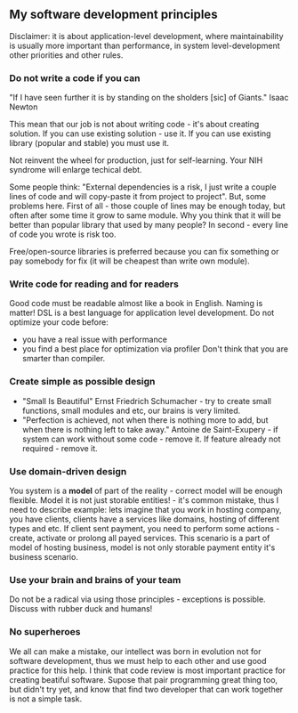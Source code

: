 ## My software development principles

Disclaimer: it is about application-level development, where maintainability
is usually more important than performance, in system level-development
other priorities and other rules.

### Do not write a code if you can

"If I have seen further it is by standing on the sholders [sic] of Giants."
Isaac Newton

This mean that our job is not about writing code - it's about creating
solution. If you can use existing solution - use it.
If you can use existing library (popular and stable) you must use it.

Not reinvent the wheel for production, just for self-learning.
Your NIH syndrome will enlarge techical debt.

Some people think: "External dependencies is a risk, I just write a couple
lines of code and will copy-paste it from project to project".
But, some problems here. First of all - those couple of lines may be enough
today, but often after some time it grow to same module. Why you think that
it will be better than popular library that used by many people?
In second - every line of code you wrote is risk too.

Free/open-source libraries is preferred because you can fix something or
pay somebody for fix (it will be cheapest than write own module).

### Write code for reading and for readers

Good code must be readable almost like a book in English. Naming is matter!
DSL is a best language for application level development.
Do not optimize your code before:
* you have a real issue with performance
* you find a best place for optimization via profiler
Don't think that you are smarter than compiler.

### Create simple as possible design

* "Small Is Beautiful" Ernst Friedrich Schumacher - try to create small functions,
small modules and etc, our brains is very limited.
* "Perfection is achieved, not when there is nothing more to add, but when there is
 nothing left to take away." Antoine de Saint-Exupery - if system can work without
 some code - remove it. If feature already not required - remove it.

### Use domain-driven design

You system is a __model__ of part of the reality - correct model will be
enough flexible.
Model it is not just storable entities! - it's common mistake, thus I need to
describe example: lets imagine that you work in hosting company, you have clients,
clients have a services like domains, hosting of different types and etc.
If client sent payment, you need to perform some actions - create, activate or prolong all
payed services. This scenario is a part of model of hosting business, model is not
only storable payment entity it's business scenario.

### Use your brain and brains of your team

Do not be a radical via using those principles - exceptions is possible.
Discuss with rubber duck and humans!

### No superheroes

We all can make a mistake, our intellect was born in evolution not for software
development, thus we must help to each other and use good practice for this help.
I think that code review is most important practice for creating beatiful software.
Supose that pair programming great thing too, but didn't try yet, and know that
find two developer that can work together is not a simple task.

